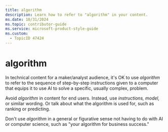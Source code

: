 ```yaml
---
title: algorithm
description: Learn how to refer to "algorithm" in your content.
ms.date: 10/31/2024
ms.topic: contributor-guide
ms.service: microsoft-product-style-guide
ms.custom:
  - TopicID 47424
---
```



# algorithm

In technical content for a maker/analyst audience, it's OK to use *algorithm* to refer to the sequence of step-by-step instructions given to a computer that equips it to use AI to solve a specific, usually complex, problem.

Avoid *algorithm* in content for end users. Instead, use *instructions, model,* or similar wording. Or talk about what the algorithm is used for, such as ranking or predicting.

Don't use *algorithm* in a general or figurative sense not having to do with AI or computer science, such as "your algorithm for business success."

